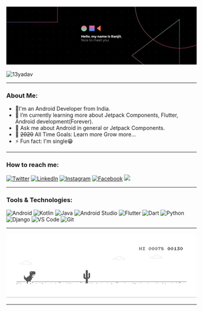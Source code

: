 ![image](covers/intro.png)

<p align="left">  <img  src="https://komarev.com/ghpvc/?username=13yadav&label=Views&color=blue&style=plastic"  alt="13yadav" />  </p>

<hr>

### About Me:
- 🔭I'm an Android Developer from India.
- 🌱 I’m currently learning more about Jetpack Components, Flutter, Android development(Forever).
- 💬 Ask me about Android in general or Jetpack Components.
- 🥅 ~~2020~~ All Time Goals: Learn more Grow more...
- ⚡ Fun fact: I'm single😁

<hr>

### How to reach me:
[![Twitter](https://img.shields.io/static/v1?style=for-the-badge&logo=twitter&message=Twitter&label=&color=00acee&labelColor=000000)][twitter]
[![LinkedIn](https://img.shields.io/static/v1?style=for-the-badge&logo=linkedin&message=LinkedIn&label=&color=2867B2&labelColor=000000)][linkedin]
[![Instagram](https://img.shields.io/static/v1?style=for-the-badge&logo=instagram&message=Instagram&label=&color=E1306C&labelColor=000000)][instagram]
[![Facebook](https://img.shields.io/static/v1?style=for-the-badge&logo=facebook&message=Facebook&label=&color=3b5998&labelColor=000000)][facebook]
<a href="mailto:yadavranjit521@gmail.com"><img src="https://img.shields.io/static/v1?style=for-the-badge&logo=gmail&message=Gmail&label=&color=EA4335&labelColor=000000" /></a>

<hr>

### Tools & Technologies:
![Android](https://img.shields.io/static/v1?style=for-the-badge&logo=android&message=Android&label=&color=00de7a&labelColor=000000)
![Kotlin](https://img.shields.io/static/v1?style=for-the-badge&logo=kotlin&message=Kotlin&label=&color=3F82DB&labelColor=000000)
![Java](https://img.shields.io/static/v1?style=for-the-badge&logo=java&message=Java&label=&color=E51F24&labelColor=000000)
![Android Studio](https://img.shields.io/static/v1?style=for-the-badge&logo=android-studio&message=Android%20Studio&label=&color=00de7a&labelColor=000000)
![Flutter](https://img.shields.io/static/v1?style=for-the-badge&logo=flutter&message=Flutter&label=&color=01579B&labelColor=000000)
![Dart](https://img.shields.io/static/v1?style=for-the-badge&logo=dart&message=Dart&label=&color=2AB5F6&labelColor=000000)
![Python](https://img.shields.io/static/v1?style=for-the-badge&logo=python&message=Python&label=&color=FFC831&labelColor=000000)
![Django](https://img.shields.io/static/v1?style=for-the-badge&logo=django&message=Django&label=&color=092D1F&labelColor=000000)
![VS Code](https://img.shields.io/static/v1?style=for-the-badge&logo=visual-studio-code&message=VS%20Code&label=&color=0081CF&labelColor=000000)
![Git](https://img.shields.io/static/v1?style=for-the-badge&logo=git&message=Git&label=&color=F05032&labelColor=000000)

<hr>

![image](covers/dino.gif)
<hr>

<!-- Links -->
[twitter]: https://twitter.com/imranjityadav
[instagram]: https://instagram.com/13yadav
[linkedin]: https://linkedin.com/in/13yadav
[facebook]: https://facebook.com/13ydv
[github]: https://github.com/13yadav